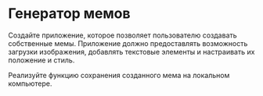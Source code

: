 # Генератор мемов 
Создайте приложение, которое позволяет пользователю создавать собственные мемы. Приложение должно предоставлять возможность загрузки изображения, добавлять текстовые элементы и настраивать их положение и стиль.  

Реализуйте функцию сохранения созданного мема на локальном компьютере.  
